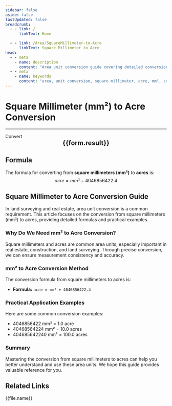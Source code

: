 ```yaml
---
sidebar: false
aside: false
lastUpdated: false
breadcrumb:
  - - link: /
      linkText: Home

  - - link: /Area/SquareMillimeter-to-Acre
      linkText: Square Millimeter to Acre
head:
  - - meta
    - name: description
      content: "Area unit conversion guide covering detailed conversion formulas and explanations from square millimeters (mm²) to acres."
  - - meta
    - name: keywords
      content: "area, unit conversion, square millimeter, acre, mm², square millimeter to acre, area conversion guide, square millimeter convert acre, square millimeter to acre, acre conversion, square millimeter to acre, acre calculation, small area conversion, land survey area, square millimeter symbol, acre symbol, area unit comparison, square millimeter conversion table, acre conversion formula, area conversion tool, square millimeter calculation, acre calculator, area conversion formula, real estate measurement unit, land planning area, small scale area conversion, square millimeter to acre formula, acre area calculation, area unit conversion, construction measurement unit, property area unit, square millimeter acre comparison table, area calculation tool, metric imperial area unit"
---
```

# Square Millimeter (mm²) to Acre Conversion
---
<script setup>
import { onMounted, reactive, inject, ref } from 'vue'
import { NButton, NForm, NFormItem, NInput, NInputNumber, NSelect, NCard, useMessage,NGrid ,NGi } from 'naive-ui'
import { defineClientComponent } from 'vitepress'
import { Area } from '../files';

const convert = inject('convert')

const form = reactive({
  number: null,
  result: '',
})

const convertHandler = () => {
  if (form.number !== null && !isNaN(form.number)) {
    const convertedValue = parseFloat(form.number) / 4046856422.4
    form.result = `${form.number}mm² = ${convertedValue.toFixed(10)}acre`
  } else {
    form.result = 'Please enter a valid number.'
  }
}
</script>

<n-form size="large" :model="form">
  <n-form-item label="Square Millimeter (mm²)">
    <n-input-number v-model:value="form.number" placeholder="Enter square millimeters" style="width: 100%" />
  </n-form-item>
  <n-form-item>
    <n-button type="info" @click="convertHandler" block>Convert</n-button>
  </n-form-item>
</n-form>

<n-card  embedded :bordered="false" hoverable>
  <div  style="text-align:center;font-size:20px;">
    <strong>{{form.result}}</strong>
  </div>
</n-card>

## Formula

The formula for converting from **square millimeters (mm²)** to **acres** is:
$$ acre = mm² \div 4046856422.4 $$

## Square Millimeter to Acre Conversion Guide

In land surveying and real estate, area unit conversion is a common requirement. This article focuses on the conversion from square millimeters (mm²) to acres, providing detailed formulas and practical examples.

### Why Do We Need mm² to Acre Conversion?

Square millimeters and acres are common area units, especially important in real estate, construction, and land surveying. Through precise conversion, we can ensure measurement consistency and accuracy.

### mm² to Acre Conversion Method

The conversion formula from square millimeters to acres is:

- **Formula:** `acre = mm² ÷ 4046856422.4`

### Practical Application Examples

Here are some common conversion examples:

- 4046856422 mm² = 1.0 acre
- 40468564224 mm² = 10.0 acres
- 404685642240 mm² = 100.0 acres

### Summary

Mastering the conversion from square millimeters to acres can help you better understand and use these area units. We hope this guide provides valuable reference for you.

## Related Links
<n-grid x-gap="12" :cols="2">
  <n-gi v-for="(file, index) in Area" :key="index">
    <n-button
      text
      tag="a"
      :href="file.path"
      type="info"
    >
      {{file.name}}
    </n-button>
  </n-gi>
</n-grid>